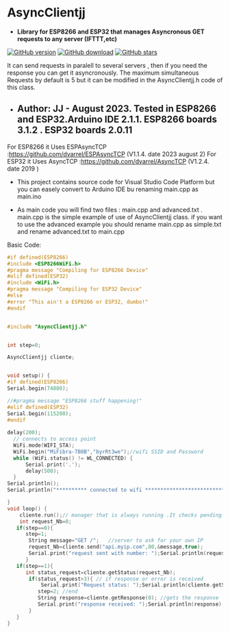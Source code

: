    # AsyncClientjj
   - **Library for ESP8266 and ESP32 that manages Asyncronous GET requests to any server (IFTTT,etc)**
  
  [![GitHub version](https://img.shields.io/github/release/jjsanma1/AsynClientjj-Library-for-ESP8266---ESP32.svg)](https://github.com/jjsanma1/AsynClientjj-Library-for-ESP8266---ESP32/releases/latest)
[![GitHub download](https://img.shields.io/github/downloads/jjsanma1/AsynClientjj-Library-for-ESP8266---ESP32/total.svg)](https://github.com/jjsanma1/AsynClientjj-Library-for-ESP8266---ESP32/releases/latest)
[![GitHub stars](https://img.shields.io/github/stars/jjsanma1/AsynClientjj-Library-for-ESP8266---ESP32.svg)](https://github.com/jjsanma1/AsynClientjj-Library-for-ESP8266---ESP32/stargazers)

  It can send requests in paralell to several servers , then if you need the response you can get it asyncronously.
  The maximum simultaneous Requests by default is 5 but it can be modified in the AsyncClientjj.h code of this class. 

  - ## Author: JJ - August 2023. Tested in ESP8266 and ESP32.Arduino IDE 2.1.1. ESP8266 boards 3.1.2 . ESP32 boards 2.0.11
  For ESP8266 it Uses ESPAsyncTCP :https://github.com/dvarrel/ESPAsyncTCP (V1.1.4. date  2023 august 2)
  For ESP32 it Uses   AsyncTCP :https://github.com/dvarrel/AsyncTCP  (V1.2.4. date  2019 )

  - This project contains source code for Visual Studio Code Platform but you can easely convert to Arduino IDE bu renaming main.cpp as main.ino
  
 - As main code you will find two files : main.cpp and advanced.txt .
   main.cpp is the simple example of use of AsyncClientjj class. if you want to use the advanced example you should rename main.cpp as simple.txt and rename advanced.txt 
  to main.cpp

  Basic Code:
  ```c
#if defined(ESP8266)
#include <ESP8266WiFi.h>
#pragma message "Compiling for ESP8266 Device"
#elif defined(ESP32)
#include <WiFi.h>
#pragma message "Compiling for ESP32 Device"
#else
#error "This ain't a ESP8266 or ESP32, dumbo!"
#endif


#include "AsyncClientjj.h"


int step=0;

AsyncClientjj cliente;


void setup() {
#if defined(ESP8266)
  Serial.begin(74880);

//#pragma message "ESP8266 stuff happening!"
#elif defined(ESP32)
  Serial.begin(115200);
#endif
	
  delay(200);  
	// connects to access point
	WiFi.mode(WIFI_STA);
	WiFi.begin("MiFibra-7B0B","byrRt3we");//wifi SSID and Password
	while (WiFi.status() != WL_CONNECTED) {
		Serial.print('.');
		delay(500);
	}
 Serial.println();
 Serial.println("********** connected to wifi *****************************");
 
}
void loop() {
      cliente.run();// manager that is always running .It checks pending requests and sends them
      int request_Nb=0;
     if(step==0){
        step=1;                  
         String message="GET /";   //server to ask for your own IP  
         request_Nb=cliente.send("api.myip.com",80,&message,true);
         Serial.print("request sent with number: ");Serial.println(request_Nb);// test bad request            
        }
     if(step==1){
        int status_request=cliente.getStatus(request_Nb);
         if(status_request>3){ // if response or error is received
             Serial.print("Request status: ");Serial.println(cliente.getStatusMessage(status_request));// 
            step=2; //end
            String response=cliente.getResponse(0); //gets the response
            Serial.print("response received: ");Serial.println(response);// 
         }
     }        
}
```

